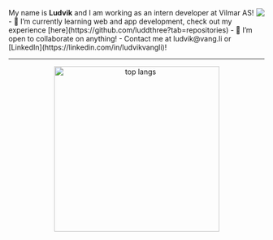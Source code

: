 <!--<h1 align="center">
    <img src="https://readme-typing-svg.herokuapp.com/?font=Righteous&size=35&center=true&vCenter=true&width=500&height=70&duration=4000&lines=Hi+There!+👋;+I'm+Ludvik+Vangli!;" />
</h1>

<h3 align="center">My name is Ludvik, and I am working as an intern developer at Vilmar AS!</h3>-->
<img align="right" src="https://visitor-badge.laobi.icu/badge?page_id=luddthree.luddthree" />
My name is <b>Ludvik</b> and I am working as an intern developer at Vilmar AS!
- 🌱 I’m currently learning web and app development, check out my experience [here](https://github.com/luddthree?tab=repositories)
- 👯 I’m open to collaborate on anything!
    -  Contact me at ludvik@vang.li or [LinkedIn](https://linkedin.com/in/ludvikvangli)!


<hr>
<div align=center>
  <img width=325 align="center" src="https://github-readme-stats.vercel.app/api/top-langs/?username=luddthree&hide=HTML&langs_count=8&layout=compact&theme=react&border_radius=10&size_weight=0.5&count_weight=0.5&exclude_repo=worldtime_flutter-app,flutter_idapp,pisscounter,ibexa_blog,GlobalEHR-dGUARD,ibexa_gobike_course" alt="top langs" />
</div>
<!--
**luddthree/luddthree** is a ✨ _special_ ✨ repository because its `README.md` (this file) appears on your GitHub profile.

Here are some ideas to get you started:

- 🔭 I’m currently working on ...
- 🌱 I’m currently learning ...
- 👯 I’m looking to collaborate on ...
- 🤔 I’m looking for help with ...
- 💬 Ask me about ...
- 📫 How to reach me: ...
- 😄 Pronouns: ...
- ⚡ Fun fact: ...
-->
